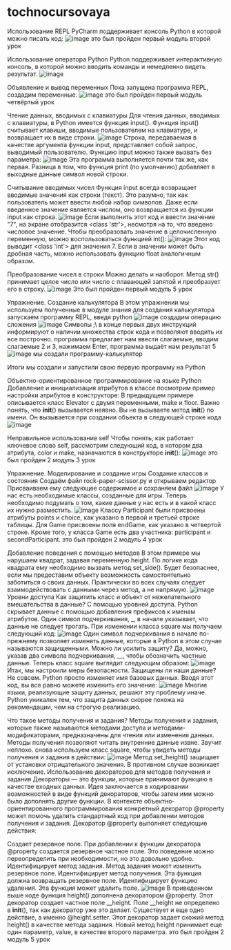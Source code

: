 # tochnocursovaya
Использование REPL
PyCharm поддерживает консоль Python в которой можно писать код:
![image](https://user-images.githubusercontent.com/90445300/149093026-368a4f68-d5f7-4d34-838e-5835b2045a67.png)
это был пройден первый модуль второй урок

Использование оператора Python
Python поддерживает интерактивную консоль, в которой можно вводить команды и немедленно видеть результат.
![image](https://user-images.githubusercontent.com/90445300/149491778-6d0de152-72b3-44d1-b565-9841018417e1.png)

Объявление и вывод переменных
Пока запущена программа REPL, создадим переменные.
![image](https://user-images.githubusercontent.com/90445300/149492386-323d2d2b-836d-4ef0-bced-aef1d8a41c77.png)
это был пройден первый модуль четвёртый урок

Чтение данных, вводимых с клавиатуры
Для чтения данных, вводимых с клавиатуры, в Python имеется функция input(). Функция input() считывает клавиши, вводимые пользователем на клавиатуре, и возвращает их в виде строки.
![image](https://user-images.githubusercontent.com/90445300/149907732-0597cde9-1507-4e01-8aea-614229fbe4d6.png)
Строка, передаваемая в качестве аргумента функции input, представляет собой запрос, выводимый пользователю.
Функцию input можно также вызвать без параметра:
![image](https://user-images.githubusercontent.com/90445300/149908080-e147e733-fecf-463c-969d-af501b03a6f3.png)
Эта программа выполняется почти так же, как первая. Разница в том, что функция print (по умолчанию) добавляет в выходные данные символ новой строки.

Считывание вводимых чисел
Функция input всегда возвращает вводимые значения как строки (текст). Это разумно, так как пользователь может ввести любой набор символов. Даже если введенное значение является числом, оно возвращается из функции input как строка.
![image](https://user-images.githubusercontent.com/90445300/149909223-e7c22960-7313-485d-ad06-afed0d8e2ff4.png)
Если выполнить этот код и ввести значение "7", на экране отобразится <class 'str'>, несмотря на то, что введено числовое значение. Чтобы преобразовать значение в целочисленную переменную, можно воспользоваться функцией int():
![image](https://user-images.githubusercontent.com/90445300/149909495-9dbdeb03-8aab-4a77-994b-510e976b8a30.png)
Этот код выводит <class 'int'> для значения 7. Если в значении может быть дробная часть, можно использовать функцию float аналогичным образом.

Преобразование чисел в строки
Можно делать и наоборот. Метод str() принимает целое число или число с плавающей запятой и преобразует его в строку.
![image](https://user-images.githubusercontent.com/90445300/149909843-c78e4f35-cbd9-48b8-967e-0f1208d325fb.png)
Это был пройден первый модуль 5 урок

Упражнение. Создание калькулятора
В этом упражнении мы используем полученные в модуле знания для создания калькулятора
запускаем программу REPL, введя python
![image](https://user-images.githubusercontent.com/90445300/149912474-0252e695-91b7-473f-83da-facd9988d0a1.png)
создадим операцию сложения
![image](https://user-images.githubusercontent.com/90445300/149915816-b274a2aa-46b4-411f-8e9e-b152b19fa3ac.png)
Символы ;\ в конце первых двух инструкций информируют о наличии множества строк кода и позволяют вводить их все построчно.
программа предлагает нам ввести слагаемые, вводим слагаемые 2 и 3, нажимаем Enter, программа выдаёт нам результат 5
![image](https://user-images.githubusercontent.com/90445300/149916654-9c8c690f-3d34-4097-bdc3-4db959d479be.png)
мы создали программу-калькулятор

Итоги
мы создали и запустили свою первую программу на Python


Объектно-ориентированное программирование на языке Python
Добавление и инициализация атрибутов в классе
посмотрим пример настройки атрибутов в конструкторе:
В предыдущем примере описывается класс Elevator с двумя переменными, make и floor. Важно понять, что __init__() вызывается неявно. Вы не вызываете метод __init__() по имени. Он вызывается при создании объекта в следующей строке кода
![image](https://user-images.githubusercontent.com/90445300/150093829-ef0ec73c-f0a2-41c0-9fcf-32e859e868be.png)

Неправильное использование self
Чтобы понять, как работает ключевое слово self, рассмотрим следующий код, в котором два атрибута, color и make, назначаются в конструкторе __init__():
![image](https://user-images.githubusercontent.com/90445300/150491508-d6f27f67-0c04-4d57-b580-c4c517207e84.png)
это был пройден 2 модуль 3 урок


Упражнение. Моделирование и создание игры
Создание классов и состояния
Создаём файл rock-paper-scissor.py и открываем редактор
Присваиваем ему следующее содержимое и сохраняем файл
![image](https://user-images.githubusercontent.com/90445300/150504878-85ea2c0a-2154-4b9f-8e99-cdbb27e0a6ef.png)
У нас есть необходимые классы, созданные для игры. Теперь необходимо подумать о том, какие данные у нас есть и в какой класс их нужно разместить.
![image](https://user-images.githubusercontent.com/90445300/150505289-4fa9e34e-9566-457b-9b23-79a076dfc21d.png)
Классу Participant были присвоены атрибуты points и choice, как указано в первой и третьей строке таблицы.
Для Game присвоены поля endGame, как указано в четвертой строке. Кроме того, у класса Game есть два участника: participant и secondParticipant.
это был пройден 2 модуль 4 урок

Добавление поведения с помощью методов
В этом примере мы нарушаем квадрат, задавая переменную height. По логике кода квадрата ему необходимо вызвать метод set_side(). Будет безопаснее, если мы предоставим объекту возможность самостоятельно заботиться о своих данных. Практически во всех случаях следует взаимодействовать с данными через метод, а не напрямую.
![image](https://user-images.githubusercontent.com/90445300/151510540-43fdd90f-3fcd-47f2-9ec7-c1baa415237e.png)
Уровни доступа
Как защитить класс и объект от нежелательного вмешательства в данные? С помощью уровней доступа.
Python скрывает данные с помощью добавления префиксов к именам атрибутов. Один символ подчеркивания, _, в начале указывает, что данные не следует трогать. При изменении класса square мы получаем следующий код:
![image](https://user-images.githubusercontent.com/90445300/151511100-02296c25-7385-4100-9a1a-7c696f4c2d79.png)
Один символ подчеркивания в начале по-прежнему позволяет изменять данные, которые в Python в этом случае называются защищенными. Можно ли усилить защиту? Да, можно, указав два символа подчеркивания, __, чтобы обозначить частные данные. Теперь класс square выглядит следующим образом:
![image](https://user-images.githubusercontent.com/90445300/151511250-f02866f4-9975-4ee3-8038-f589250e01a0.png)
Итак, мы настроили меры безопасности. Защищены ли наши данные? Не совсем. Python просто изменяет имя базовых данных. Вводя этот код, вы все равно можете изменить его значение:
![image](https://user-images.githubusercontent.com/90445300/151511365-d20ffc2a-614e-4c81-8bd1-b2ec0031fee1.png)
Многие языки, реализующие защиту данных, решают эту проблему иначе. Python уникален тем, что защита данных скорее похожа на рекомендации, чем на строгую реализацию.

Что такое методы получения и задания?
Методы получения и задания, которые также называются методами доступа и методами-модификаторами, предназначены для чтения или изменения данных. Методы получения позволяют читать внутренние данные извне. Звучит неплохо.
снова используем класс square, чтобы увидеть методы получения и задания в действии:
![image](https://user-images.githubusercontent.com/90445300/151511952-c5781b8e-a8cf-43ea-8483-13148faff840.png)
Метод set_height() защищает от установки отрицательного значения. В противном случае возникает исключение.
Использование декораторов для методов получения и задания
Декораторы — это функции, которые принимают функцию в качестве входных данных. Идея заключается в кодировании возможностей в виде функций декораторов, чтобы затем ими можно было дополнять другие функции.
В контексте объектно-ориентированного программирования конкретный декоратор @property может помочь удалить стандартный код при добавлении методов получения и задания. Декоратор @property выполняет следующие действия:

Создает резервное поле. При добавлении к функции декоратора @property создается резервное частное поле. Это поведение можно переопределить при необходимости, но это довольно удобно.
Идентифицирует метод задания. Метод задания может изменить резервное поле.
Идентифицирует метод получения. Эта функция должна возвращать резервное поле.
Идентифицирует функцию удаления. Эта функция может удалить поле.
![image](https://user-images.githubusercontent.com/90445300/151512309-96667f7c-5eb3-4f6e-b1b4-7da0bdecb112.png)
В приведенном выше коде функция height() дополнена декоратором @property. Этот декоратор создает частное поле __height. Поле __height не определено в __init__(), так как декоратор уже это делает. Существует и еще одно действие, а именно @height.setter. Этот декоратор задает схожий метод height() в качестве метода задания. Новый метод height принимает еще один параметр, value, в качестве второго параметра.
это был пройден 2 модуль 5 урок
